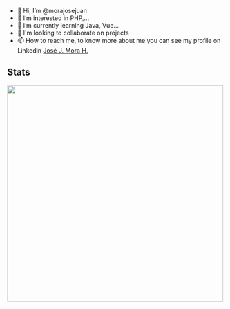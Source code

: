 - 👋 Hi, I’m @morajosejuan
- 👀 I’m interested in PHP,...
- 🌱 I’m currently learning Java, Vue...
- 💞️ I'm looking to collaborate on projects
- 📫 How to reach me, to know more about me you can see my profile on Linkedin <a class="badge-base__link LI-simple-link" href="https://co.linkedin.com/in/morajosejuan?trk=profile-badge" target="_blank"> José J. Mora H.</a></div>

<!---
morajosejuan/morajosejuan is a ✨ special ✨ repository because its `README.md` (this file) appears on your GitHub profile.
You can click the Preview link to take a look at your changes.
--->
## Stats
<img src = "https://github-readme-stats.vercel.app/api?username=morajosejuan&show_icons=true&theme=dark" width = 500 style="display: flex">

<div class="badge-base LI-profile-badge" data-locale="es_ES" data-size="medium" data-theme="dark" data-type="VERTICAL" data-vanity="morajosejuan" data-version="v1">
              
